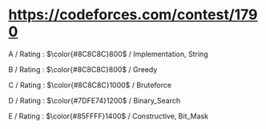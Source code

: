 # https://codeforces.com/contest/1790

A / Rating : $\color{#8C8C8C}800$ / Implementation, String

B / Rating : $\color{#8C8C8C}800$ / Greedy

C / Rating : $\color{#8C8C8C}1000$ / Bruteforce

D / Rating : $\color{#7DFE74}1200$ / Binary_Search

E / Rating : $\color{#85FFFF}1400$ / Constructive, Bit_Mask
